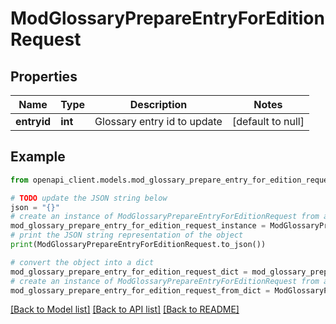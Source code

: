 # ModGlossaryPrepareEntryForEditionRequest


## Properties

Name | Type | Description | Notes
------------ | ------------- | ------------- | -------------
**entryid** | **int** | Glossary entry id to update | [default to null]

## Example

```python
from openapi_client.models.mod_glossary_prepare_entry_for_edition_request import ModGlossaryPrepareEntryForEditionRequest

# TODO update the JSON string below
json = "{}"
# create an instance of ModGlossaryPrepareEntryForEditionRequest from a JSON string
mod_glossary_prepare_entry_for_edition_request_instance = ModGlossaryPrepareEntryForEditionRequest.from_json(json)
# print the JSON string representation of the object
print(ModGlossaryPrepareEntryForEditionRequest.to_json())

# convert the object into a dict
mod_glossary_prepare_entry_for_edition_request_dict = mod_glossary_prepare_entry_for_edition_request_instance.to_dict()
# create an instance of ModGlossaryPrepareEntryForEditionRequest from a dict
mod_glossary_prepare_entry_for_edition_request_from_dict = ModGlossaryPrepareEntryForEditionRequest.from_dict(mod_glossary_prepare_entry_for_edition_request_dict)
```
[[Back to Model list]](../README.md#documentation-for-models) [[Back to API list]](../README.md#documentation-for-api-endpoints) [[Back to README]](../README.md)


